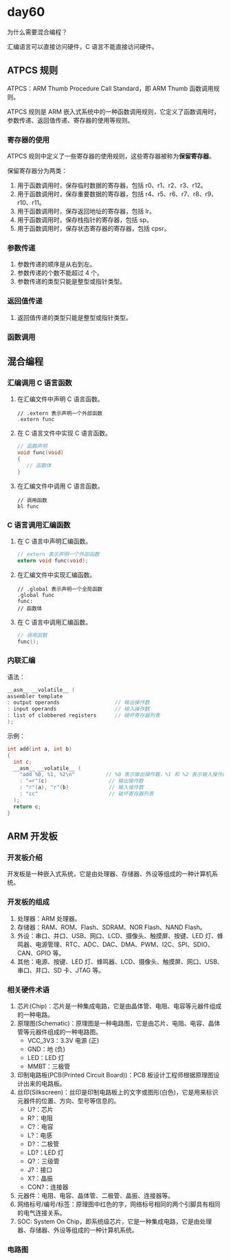 # day60

为什么需要混合编程？

汇编语言可以直接访问硬件，C 语言不能直接访问硬件。

## ATPCS 规则

ATPCS：ARM Thumb Procedure Call Standard，即 ARM Thumb 函数调用规则。

ATPCS 规则是 ARM 嵌入式系统中的一种函数调用规则，它定义了函数调用时，参数传递、返回值传递、寄存器的使用等规则。

### 寄存器的使用

ATPCS 规则中定义了一些寄存器的使用规则，这些寄存器被称为**保留寄存器**。

保留寄存器分为两类：

1. 用于函数调用时，保存临时数据的寄存器，包括 r0、r1、r2、r3、r12。
2. 用于函数调用时，保存重要数据的寄存器，包括 r4、r5、r6、r7、r8、r9、r10、r11。
3. 用于函数调用时，保存返回地址的寄存器，包括 lr。
4. 用于函数调用时，保存栈指针的寄存器，包括 sp。
5. 用于函数调用时，保存状态寄存器的寄存器，包括 cpsr。

### 参数传递

1. 参数传递的顺序是从右到左。
2. 参数传递的个数不能超过 4 个。
3. 参数传递的类型只能是整型或指针类型。

### 返回值传递

1. 返回值传递的类型只能是整型或指针类型。

### 函数调用

## 混合编程

### 汇编调用 C 语言函数

1. 在汇编文件中声明 C 语言函数。

   ```assembly
   // .extern 表示声明一个外部函数
   .extern func
   ```

2. 在 C 语言文件中实现 C 语言函数。

   ```c
   // 函数声明
   void func(void)
   {
      // 函数体
   }
   ```

3. 在汇编文件中调用 C 语言函数。

   ```assembly
   // 调用函数
   bl func
   ```

### C 语言调用汇编函数

1. 在 C 语言中声明汇编函数。

   ```c
   // extern 表示声明一个外部函数
   extern void func(void);
   ```

2. 在汇编文件中实现汇编函数。

   ```assembly
   // .global 表示声明一个全局函数
   .global func
   func:
   // 函数体
   ```

3. 在 C 语言中调用汇编函数。

   ```c
   // 调用函数
   func();
   ```

### 内联汇编

语法：

```c
__asm__ __volatile__ (
assembler template
: output operands                  // 输出操作数
: input operands                   // 输入操作数
: list of clobbered registers      // 破坏寄存器列表
);
```

示例：

```c
int add(int a, int b)
{
  int c;
  __asm__ __volatile__ (
    "add %0, %1, %2\n"          // %0 表示输出操作数，%1 和 %2 表示输入操作数
    : "=r"(c)                    // 输出操作数
    : "r"(a), "r"(b)             // 输入操作数
    : "cc"                       // 破坏寄存器列表
  );
  return c;
}
```

## ARM 开发板

### 开发板介绍

开发板是一种嵌入式系统，它是由处理器、存储器、外设等组成的一种计算机系统。

### 开发板的组成

1. 处理器：ARM 处理器。
2. 存储器：RAM、ROM、Flash、SDRAM、NOR Flash、NAND Flash。
3. 外设：串口、并口、USB、网口、LCD、摄像头、触摸屏、按键、LED 灯、蜂鸣器、电源管理、RTC、ADC、DAC、DMA、PWM、I2C、SPI、SDIO、CAN、GPIO 等。
4. 其他：电源、按键、LED 灯、蜂鸣器、LCD、摄像头、触摸屏、网口、USB、串口、并口、SD 卡、JTAG 等。

### 相关硬件术语

1. 芯片(Chip)：芯片是一种集成电路，它是由晶体管、电阻、电容等元器件组成的一种电路。
2. 原理图(Schematic)：原理图是一种电路图，它是由芯片、电阻、电容、晶体管等元器件组成的一种电路图。
   - VCC_3V3：3.3V 电源 (正)
   - GND：地 (负)
   - LED：LED 灯
   - MMBT：三极管
3. 印制电路板(PCB(Printed Circuit Board))：PCB 板设计工程师根据原理图设计出来的电路板。
4. 丝印(Silkscreen)：丝印是印制电路板上的文字或图形(白色)，它是用来标识元器件的位置、方向、型号等信息的。
   - U?：芯片
   - R?：电阻
   - C?：电容
   - L?：电感
   - D?：二极管
   - LD?：LED 灯
   - Q?：三级管
   - J?：接口
   - X?：晶振
   - CON?：连接器
5. 元器件：电阻、电容、晶体管、二极管、晶振、连接器等。
6. 网络标号/编号/标签：原理图中红色的字，网络标号相同的两个引脚具有相同的电气连接关系。
7. SOC: System On Chip，即系统级芯片，它是一种集成电路，它是由处理器、存储器、外设等组成的一种计算机系统。

### 电路图
